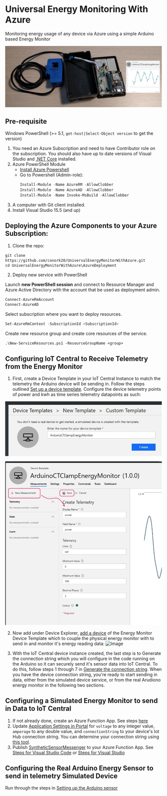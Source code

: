 # Universal Energy Monitoring With Azure
Monitoring energy usage of any device via Azure using a simple Arduino based Energy Monitor

![Image](DocumentationContent/HardwareDeviceWithGraph.jpg)

## Pre-requisite
Windows PowerShell (>= 5.1, `get-host|Select-Object version` to get the version)
1. You need an Azure Subscription and need to have Contributor role on the subscription. You should also have up to date versions of Visual Studio and [.NET Core](https://dotnet.microsoft.com/download) installed.
2. Azure PowerShell Module 
    + [Install Azure Powershell](https://docs.microsoft.com/en-us/powershell/azure/install-az-ps?view=azurermps-6.13.0)
    + Go to Powershell (Admin-role):
      ```Powershell
      Install-Module -Name AzureRM -AllowClobber
      Install-Module -Name AzureAD -AllowClobber
      Install-Module -Name Invoke-MsBuild -AllowClobber
      ```
3. A computer with Git client installed.
4. Install Visual Studio 15.5 (and up)

## Deploying the Azure Components to your Azure Subscription:
1. Clone the repo:

```shell
git clone https://github.com/conork20/UniversalEnergyMonitorWithAzure.git
cd UniversalEnergyMonitorWithAzure\AzureDeployment
```

2. Deploy new service with PowerShell

Launch **new PowerShell session** and connect to Resource Manager and Azure Active Directory with the account that be used as deployment admin.

```PowerShell
Connect-AzureRmAccount
Connect-AzureAD
```

Select subscription where you want to deploy resources.

```PowerShell
Set-AzureRmContext -SubscriptionId <SubscriptionId>
```

Create new resource group and create core resources of the service.

```
.\New-ServiceResources.ps1 -ResourceGroupName <group>
```

## Configuring IoT Central to Receive Telemetry from the Energy Monitor
1. First, create a Device Template in your IoT Central Instance to match the telemetry the Arduino device will be sending in. Follow the steps outlined [Set up a device template](https://docs.microsoft.com/en-us/azure/iot-central/howto-set-up-template). Configure the device telemetry points of power and kwh as time series telemetry datapoints as such: 

![Image](DocumentationContent/DeviceTemplateCreation1.JPG)

![Image](DocumentationContent/DeviceTemplateCreation2.JPG)

2. Now add under Device Explorer, [add a device](https://docs.microsoft.com/en-us/azure/iot-central/tutorial-add-device) of the Energy Monitor Device Template which to couple the physical energy monitor with to send in and monitor it's energy reading data:
![Image](https://github.com/conork20/UniversalEnergyMonitorWithAzure/tree/master/DocumentationContent/DeviceCreation1.JPG)

3. With the IoT Central device instance created, the last step is to Generate the connection string which you will configure in the code running on the Arduino so it can securely send it's sensor data into IoT Central. To do this, follow steps 1 through 7 in [Generate the connection string](https://docs.microsoft.com/en-us/azure/iot-central/tutorial-add-device#generate-connection-string). When you have the device connection string, you're ready to start sending in data, either from the simulated device service, or from the real Arudiono energy monitor in the following two sections. 


## Configuring a Simulated Energy Monitor to send in Data to IoT Central
1. If not already done, create an Azure Function App. See steps [here](https://docs.microsoft.com/en-us/azure/azure-functions/functions-create-first-azure-function)
2. Update [Application Settings in Portal](https://docs.microsoft.com/en-us/azure/azure-functions/functions-how-to-use-azure-function-app-settings#settings) for `voltage` to any integer value, `amperage` to any double value, and `connectionString` to your device's Iot Hub connection string. You can determine your connection string using [this tool](https://github.com/Azure/dps-keygen).
3. Publish [SyntheticSensorMessenger](./SyntheticSensorMessenger) to your Azure Function App. See [Steps for Visual Studio Code](https://code.visualstudio.com/tutorials/functions-extension/deploy-app) or [Steps for Visual Studio](https://blogs.msdn.microsoft.com/benjaminperkins/2018/04/05/deploy-an-azure-function-created-from-visual-studio/)

## Configuring the Real Arduino Energy Sensor to send in telemetry Simulated Device
Run through the steps in [Setting up the Arduino sensor](./ESP8266/README.md)
